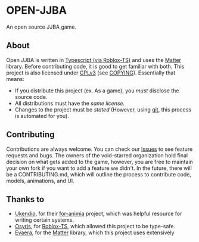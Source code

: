 # OPEN-JJBA
An open source JJBA game.

## About
Open JJBA is written in [Typescript (via Roblox-TS)](https://roblox-ts.com) and uses the [Matter](https://eryn.io/matter/docs/intro/) library. Before contributing code, it is good to get familiar with both. 
This project is also licensed under [GPLv3](https://www.gnu.org/licenses/gpl-faq.html) (see [COPYING](https://github.com/void-starred/openjjba/blob/master/COPYING)). Essentially that means:
- If you distribute this project (ex. As a game), you *must* disclose the source code.
- All distributions must have the *same license*.
- Changes to the project must be *stated* (However, using [git](https://git-scm.com), this process is automated for you).

## Contributing
Contributions are always welcome. You can check our [Issues](https://github.com/void-starred/openjjba/issues) to see feature requests and bugs. The owners of the void-starred organization hold final decision on what gets added to the game, however, you are free to maintain your own fork if you want to add a feature we didn't.
In the future, there will be a CONTRIBUTING.md, which will outline the process to contribute code, models, animations, and UI.

## Thanks to
- [Ukendio](https://github.com/Ukendio/), for their [for-animia](https://github.com/Ukendio/for-animia/) project, which was helpful resource for writing certain systems.
- [Osyris](https://github.com/osyrisrblx), for [Roblox-TS](https://roblox-ts.com), which allowed this project to be type-safe.
- [Evaera](https://github.com/evaera), for the [Matter](https://github.com/evaera/matter) library, which this project uses extensively 
